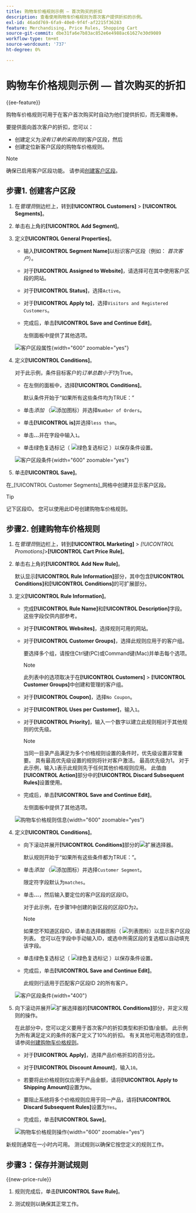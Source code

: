 ```yaml
---
title: 购物车价格规则示例 — 首次购买的折扣
description: 查看使用购物车价格规则为首次客户提供折扣的示例。
exl-id: 46add769-6fa9-40e0-9f4f-af2215f36283
feature: Merchandising, Price Rules, Shopping Cart
source-git-commit: dbe31fa6e7b83ac852e6e4988ac61627e30d9089
workflow-type: tm+mt
source-wordcount: '737'
ht-degree: 0%

---
```


# 购物车价格规则示例 — 首次购买的折扣

{{ee-feature}}

购物车价格规则可用于在客户首次购买时自动为他们提供折扣，而无需赠券。

要提供面向首次客户的折扣，您可以：

- 创建定义为&#x200B;_没有订单的采购员_&#x200B;的客户区段，然后
- 创建定位新客户区段的购物车价格规则。

>[!NOTE]
>
>确保已启用客户区段功能。 请参阅[创建客户区段](../customers/customer-segment-create.md)。

## 步骤1. 创建客户区段

1. 在&#x200B;_管理员_&#x200B;侧边栏上，转到&#x200B;**[!UICONTROL Customers]** > **[!UICONTROL Segments]**。

1. 单击右上角的&#x200B;**[!UICONTROL Add Segment]**。

1. 定义&#x200B;**[!UICONTROL General Properties]**。

   - 输入&#x200B;**[!UICONTROL Segment Name]**&#x200B;以标识客户区段（例如： _首次客户_）。

   - 对于&#x200B;**[!UICONTROL Assigned to Website]**，请选择可在其中使用客户区段的网站。

   - 对于&#x200B;**[!UICONTROL Status]**，选择`Active`。

   - 对于&#x200B;**[!UICONTROL Apply to]**，选择`Visitors and Registered Customers`。

   - 完成后，单击&#x200B;**[!UICONTROL Save and Continue Edit]**。

     左侧面板中提供了其他选项。

   ![客户区段属性](./assets/customer-segment-first-time.png){width="600" zoomable="yes"}

1. 定义&#x200B;**[!UICONTROL Conditions]**。

   对于此示例，条件目标客户的&#x200B;_订单总数小于1_&#x200B;为True。

   - 在左侧的面板中，选择&#x200B;**[!UICONTROL Conditions]**。

     默认条件开始于“如果所有这些条件均为TRUE：”

   - 单击&#x200B;_添加_ （![添加图标](../assets/icon-add-green-circle.png)）并选择`Number of Orders`。

   - 单击&#x200B;**[!UICONTROL is]**&#x200B;并选择`less than`。

   - 单击&#x200B;**...**&#x200B;并在字段中输入`1`。

   - 单击绿色复选标记（ ![绿色复选标记](../assets/icon-checkmark-green-circle.png) ）以保存条件设置。

   ![客户区段条件](./assets/customer-segment-first-time-condition.png){width="600" zoomable="yes"}

1. 单击&#x200B;**[!UICONTROL Save]**。

在&#x200B;_[!UICONTROL Customer Segments]_网格中创建并显示客户区段。

>[!TIP]
>
>记下区段ID。 您可以使用此ID号创建购物车价格规则。

## 步骤2. 创建购物车价格规则

1. 在&#x200B;_管理员_&#x200B;侧边栏上，转到&#x200B;**[!UICONTROL Marketing]** > _[!UICONTROL Promotions]_>**[!UICONTROL Cart Price Rule]**。

1. 单击右上角的&#x200B;**[!UICONTROL Add New Rule]**。

   默认显示&#x200B;**[!UICONTROL Rule Information]**&#x200B;部分，其中包含&#x200B;**[!UICONTROL Conditions]**&#x200B;和&#x200B;**[!UICONTROL Conditions]**&#x200B;的可扩展部分。

1. 定义&#x200B;**[!UICONTROL Rule Information]**。

   - 完成&#x200B;**[!UICONTROL Rule Name]**&#x200B;和&#x200B;**[!UICONTROL Description]**&#x200B;字段。 这些字段仅供内部参考。

   - 对于&#x200B;**[!UICONTROL Websites]**，选择规则可用的网站。

   - 对于&#x200B;**[!UICONTROL Customer Groups]**，选择此规则应用于的客户组。

     要选择多个组，请按住Ctrl键(PC)或Command键(Mac)并单击每个选项。

     >[!NOTE]
     >
     >此列表中的选项取决于在&#x200B;**[!UICONTROL Customers]** > **[!UICONTROL Customer Groups]**&#x200B;中创建和管理的客户组。

   - 对于&#x200B;**[!UICONTROL Coupon]**，选择`No Coupon`。

   - 对于&#x200B;**[!UICONTROL Uses per Customer]**，输入`1`。

   - 对于&#x200B;**[!UICONTROL Priority]**，输入一个数字以建立此规则相对于其他规则的优先级。

     >[!NOTE]
     >
     >当同一目录产品满足为多个价格规则设置的条件时，优先级设置非常重要。 具有最高优先级设置的规则将针对客户激活。 最高优先级为1。 对于此示例，输入`1`表示此规则先于任何其他价格规则应用。 此值由&#x200B;**[!UICONTROL Action]**&#x200B;部分中的&#x200B;**[!UICONTROL Discard Subsequent Rules]**&#x200B;设置使用。

   - 完成后，单击&#x200B;**[!UICONTROL Save and Continue Edit]**。

     左侧面板中提供了其他选项。

   ![购物车价格规则信息](./assets/rule-information-first-time.png){width="600" zoomable="yes"}

1. 定义&#x200B;**[!UICONTROL Conditions]**。

   - 向下滚动并展开&#x200B;**[!UICONTROL Conditions]**&#x200B;部分的![扩展选择器](../assets/icon-display-expand.png)。

     默认规则开始于“如果所有这些条件都为TRUE：”。

   - 单击&#x200B;_添加_ （![添加图标](../assets/icon-add-green-circle.png)）并选择`Customer Segment`。

     限定符字段默认为`matches`。

   - 单击&#x200B;**...**，然后输入要定位的客户区段的区段ID。

     对于此示例，在步骤1中创建的新区段的区段ID为`2`。

     >[!NOTE]
     >
     >如果您不知道区段ID，请单击选择器图标（ ![列表图标](../assets/icon-list-chooser.png)）以显示客户区段列表。 您可以在字段中手动输入ID，或选中所需区段的复选框以自动填充该字段。

   - 单击绿色复选标记（ ![绿色复选标记](../assets/icon-checkmark-green-circle.png) ）以保存条件设置。

   - 完成后，单击&#x200B;**[!UICONTROL Save and Continue Edit]**。

     此规则行适用于匹配客户区段ID 2的所有客户。

   ![客户区段条件](./assets/customer-segment-matches.png){width="400"}

1. 向下滚动并展开![扩展选择器](../assets/icon-display-expand.png)的&#x200B;**[!UICONTROL Conditions]**&#x200B;部分，并定义规则的操作。

   在此部分中，您可以定义要用于首次客户的折扣类型和折扣值/金额。 此示例为所有满足定义的条件的客户定义了10%的折扣。 有关其他可用选项的信息，请参阅[创建购物车价格规则](price-rules-cart-create.md)。

   - 对于&#x200B;**[!UICONTROL Apply]**，选择产品价格折扣的百分比。

   - 对于&#x200B;**[!UICONTROL Discount Amount]**，输入`10`。

   - 若要将此价格规则仅应用于产品金额，请将&#x200B;**[!UICONTROL Apply to Shipping Amount]**&#x200B;设置为`No`。

   - 要阻止系统将多个价格规则应用于同一产品，请将&#x200B;**[!UICONTROL Discard Subsequent Rules]**&#x200B;设置为`Yes`。

   - 完成后，单击&#x200B;**[!UICONTROL Save]**。

   ![购物车价格规则操作](./assets/actions-first-time.png){width="600" zoomable="yes"}

新规则通常在一小时内可用。 测试规则以确保它按您定义的规则工作。

## 步骤3：保存并测试规则

{{new-price-rule}}

1. 规则完成后，单击&#x200B;**[!UICONTROL Save Rule]**。

1. 测试规则以确保其正常工作。

